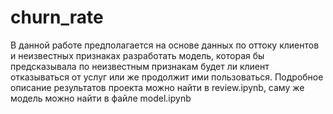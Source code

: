 # churn_rate
В данной работе предполагается на основе данных по оттоку клиентов и неизвестных признаках разработать модель, которая бы предсказывала по неизвестным признакам будет ли 
клиент отказываться от услуг или же продолжит ими пользоваться. Подробное описание результатов проекта можно найти в review.ipynb, саму же модель можно найти в файле model.ipynb
